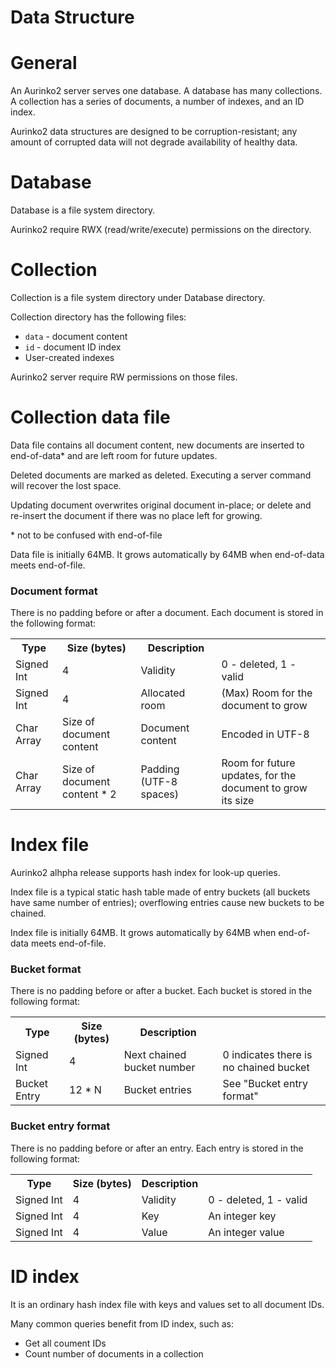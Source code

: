 Data Structure
=

# General
An Aurinko2 server serves one database. A database has many collections. A collection has a series of documents, a number of indexes, and an ID index.

Aurinko2 data structures are designed to be corruption-resistant; any amount of corrupted data will not degrade availability of healthy data.

# Database
Database is a file system directory.

Aurinko2 require RWX (read/write/execute) permissions on the directory.

# Collection
Collection is a file system directory under Database directory.

Collection directory has the following files:

- `data` - document content
- `id` - document ID index
- User-created indexes

Aurinko2 server require RW permissions on those files.

# Collection data file
Data file contains all document content, new documents are inserted to end-of-data* and are left room for future updates.

Deleted documents are marked as deleted. Executing a server command will recover the lost space.

Updating document overwrites original document in-place; or delete and re-insert the document if there was no place left for growing.

\* not to be confused with end-of-file

Data file is initially 64MB. It grows automatically by 64MB when end-of-data meets end-of-file.

### Document format
There is no padding before or after a document. Each document is stored in the following format:
<table style="width: 100%;">
  <tr>
    <th>Type</th>
    <th>Size (bytes)</th>
    <th>Description</th>
    <th></th>
  </tr>
  <tr>
    <td>Signed Int</td>
    <td>4</td>
    <td>Validity</td>
    <td>0 - deleted, 1 - valid</td>
  </tr>
  <tr>
    <td>Signed Int</td>
    <td>4</td>
    <td>Allocated room</td>
    <td>(Max) Room for the document to grow</td>
  </tr>
  <tr>
    <td>Char Array</td>
    <td>Size of document content</td>
    <td>Document content</td>
    <td>Encoded in UTF-8</td>
  </tr>
  <tr>
    <td>Char Array</td>
    <td>Size of document content * 2</td>
    <td>Padding (UTF-8 spaces)</td>
    <td>Room for future updates, for the document to grow its size</td>
  </tr>
</table>

# Index file
Aurinko2 alhpha release supports hash index for look-up queries.

Index file is a typical static hash table made of entry buckets (all buckets have same number of entries); overflowing entries cause new buckets to be chained.

Index file is initially 64MB. It grows automatically by 64MB when end-of-data meets end-of-file.

### Bucket format
There is no padding before or after a bucket. Each bucket is stored in the following format:
<table style="width: 100%;">
  <tr>
    <th>Type</th>
    <th>Size (bytes)</th>
    <th>Description</th>
    <th></th>
  </tr>
  <tr>
    <td>Signed Int</td>
    <td>4</td>
    <td>Next chained bucket number</td>
    <td>0 indicates there is no chained bucket</td>
  </tr>
  <tr>
    <td>Bucket Entry</td>
    <td>12 * N</td>
    <td>Bucket entries</td>
    <td>See "Bucket entry format"</td>
  </tr>
</table>

### Bucket entry format
There is no padding before or after an entry. Each entry is stored in the following format:
<table style="width: 100%;">
  <tr>
    <th>Type</th>
    <th>Size (bytes)</th>
    <th>Description</th>
    <th></th>
  </tr>
  <tr>
    <td>Signed Int</td>
    <td>4</td>
    <td>Validity</td>
    <td>0 - deleted, 1 - valid</td>
  </tr>
  <tr>
    <td>Signed Int</td>
    <td>4</td>
    <td>Key</td>
    <td>An integer key</td>
  </tr>
  <tr>
    <td>Signed Int</td>
    <td>4</td>
    <td>Value</td>
    <td>An integer value</td>
  </tr>
</table>

# ID index
It is an ordinary hash index file with keys and values set to all document IDs.

Many common queries benefit from ID index, such as:

- Get all coument IDs
- Count number of documents in a collection
